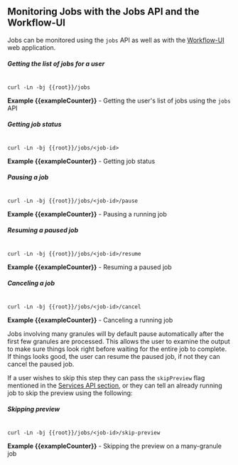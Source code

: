 ## Monitoring Jobs with the Jobs API and the Workflow-UI

Jobs can be monitored using the `jobs` API as well as with the [Workflow-UI](/workflow-ui) web application.

##### Getting the list of jobs for a user

```

curl -Ln -bj {{root}}/jobs

```
**Example {{exampleCounter}}** - Getting the user's list of jobs using the `jobs` API

##### Getting job status

```

curl -Ln -bj {{root}}/jobs/<job-id>

```
**Example {{exampleCounter}}** - Getting job status

##### Pausing a job

```

curl -Ln -bj {{root}}/jobs/<job-id>/pause

```
**Example {{exampleCounter}}** - Pausing a running job

##### Resuming a paused job

```

curl -Ln -bj {{root}}/jobs/<job-id>/resume

```
**Example {{exampleCounter}}** - Resuming a paused job

##### Canceling a job

```

curl -Ln -bj {{root}}/jobs/<job-id>/cancel

```
**Example {{exampleCounter}}** - Canceling a running job

Jobs involving many granules will by default pause automatically after the first few
granules are processed. This allows the user to examine the output to make sure things
look right before waiting for the entire job to complete. If things looks good, the
user can resume the paused job, if not they can cancel the paused job.

If a user wishes to skip this step they can pass the `skipPreview` flag mentioned in the
[Services API section](#using-the-service-apis), or they can tell an already running job
to skip the preview using the following:

##### Skipping preview

```

curl -Ln -bj {{root}}/jobs/<job-id>/skip-preview

```
**Example {{exampleCounter}}** - Skipping the preview on a many-granule job

<br/>
<br/>
